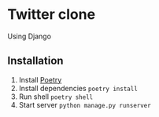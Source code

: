 # Twitter clone

Using Django

## Installation

1. Install [Poetry](https://python-poetry.org/)
2. Install dependencies `poetry install`
3. Run shell `poetry shell`
4. Start server `python manage.py runserver`